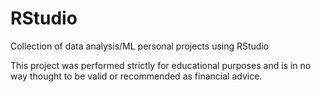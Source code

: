 # RStudio
Collection of data analysis/ML personal projects using RStudio

This project was performed strictly for educational purposes and is in no way thought to be valid or recommended as financial advice.
